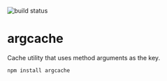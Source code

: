 ![build status](https://travis-ci.org/esco/argcache.svg?branch=master)

argcache
========

Cache utility that uses method arguments as the key.

```
npm install argcache
```
